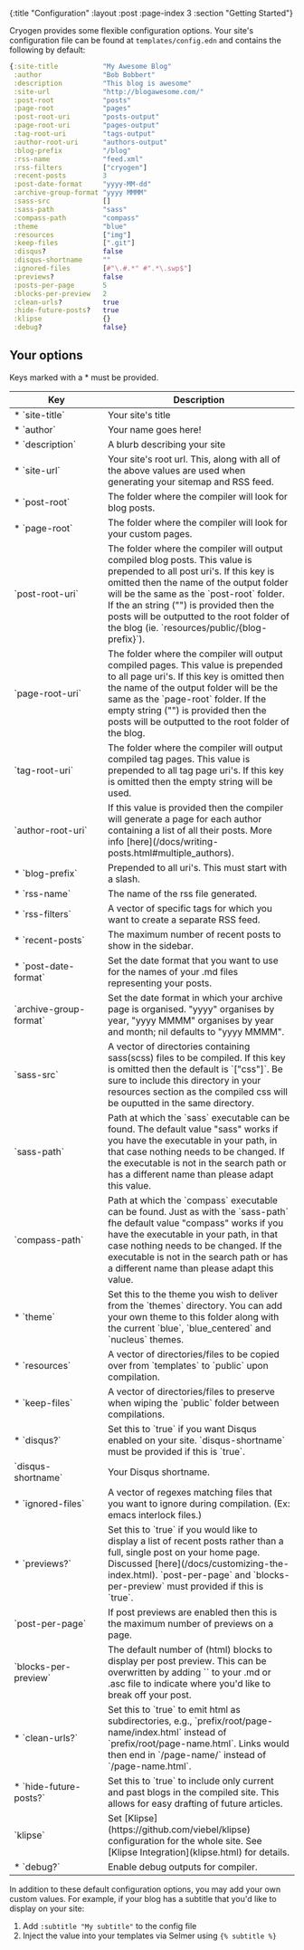 {:title "Configuration"
 :layout :post
 :page-index 3
 :section "Getting Started"}

Cryogen provides some flexible configuration options. Your site's configuration file can be found at `templates/config.edn` and contains the following by default:

```clojure
{:site-title           "My Awesome Blog"
 :author               "Bob Bobbert"
 :description          "This blog is awesome"
 :site-url             "http://blogawesome.com/"
 :post-root            "posts"
 :page-root            "pages"
 :post-root-uri        "posts-output"
 :page-root-uri        "pages-output"
 :tag-root-uri         "tags-output"
 :author-root-uri      "authors-output"
 :blog-prefix          "/blog"
 :rss-name             "feed.xml"
 :rss-filters          ["cryogen"]
 :recent-posts         3
 :post-date-format     "yyyy-MM-dd"
 :archive-group-format "yyyy MMMM"
 :sass-src             []
 :sass-path            "sass"
 :compass-path         "compass"
 :theme                "blue"
 :resources            ["img"]
 :keep-files           [".git"]
 :disqus?              false
 :disqus-shortname     ""
 :ignored-files        [#"\.#.*" #".*\.swp$"]
 :previews?            false
 :posts-per-page       5
 :blocks-per-preview   2
 :clean-urls?          true
 :hide-future-posts?   true
 :klipse               {}
 :debug?               false}
```

## Your options

Keys marked with a * must be provided.

<table class="table table-bordered">
<thead>
<tr>
<th>Key</th>
<th>Description</th>
</tr>
</thead>
<tbody>
<tr>
<td style="width:150px">* `site-title`</td>
<td>Your site's title</td>
</tr>
<tr>
<td>* `author`</td>
<td>Your name goes here!</td>
</tr>
<tr>
<td>* `description`</td>
<td>A blurb describing your site</td>
</tr>
<tr>
<td>* `site-url`</td>
<td>Your site's root url. This, along with all of the above values are used when generating your sitemap and RSS feed.</td>
</tr>
<tr>
<td>* `post-root`</td>
<td>The folder where the compiler will look for blog posts.
</td>
</tr>
<tr>
<td>* `page-root`</td>
<td>The folder where the compiler will look for your custom pages.
</td>
</tr>
<tr>
<td>`post-root-uri`</td>
<td>The folder where the compiler will output compiled blog posts. This value is prepended to all post uri's. If this key is omitted then the name of the output folder will be the same as the `post-root` folder. If the an string ("") is provided then the posts will be outputted to the root folder of the blog (ie. `resources/public/{blog-prefix}`).
</td>
</tr>
<tr>
<td>`page-root-uri`</td>
<td>The folder where the compiler will output compiled pages. This value is prepended to all page uri's. If this key is omitted then the name of the output folder will be the same as the `page-root` folder. If the empty string ("") is provided then the posts will be outputted to the root folder of the blog.
</td>
</tr>
<td>`tag-root-uri`</td>
<td>The folder where the compiler will output compiled tag pages. This value is prepended to all tag page uri's. If this key is omitted then the empty string will be used.</td>
</tr>
<tr>
</tr>
<td>`author-root-uri`</td>
<td>If this value is provided then the compiler will generate a page for each author containing a list of all their posts. More info [here](/docs/writing-posts.html#multiple_authors).</td>
</tr>
<td>* `blog-prefix`</td>
<td>Prepended to all uri's. This must start with a slash.</td>
</tr>
<tr>
<td>* `rss-name`</td>
<td>The name of the rss file generated.</td>
</tr>
<tr>
<td>* `rss-filters`</td>
<td>A vector of specific tags for which you want to create a separate RSS feed.</td>
</tr>
<tr>
<td>* `recent-posts`</td>
<td>The maximum number of recent posts to show in the sidebar.</td>
</tr>
<tr>
<td>* `post-date-format`</td>
<td>Set the date format that you want to use for the names of your .md files representing your posts.</td>
</tr>
<tr>
<td>`archive-group-format`</td>
<td>Set the date format in which your archive page is organised. "yyyy" organises by year, "yyyy MMMM" organises by year and month; nil defaults to "yyyy MMMM".
</tr>
<tr>
<td>`sass-src`</td>
<td>A vector of directories containing sass(scss) files to be compiled. If this key is omitted then the default is `["css"]`. Be sure to include this directory in your resources section as the compiled css will be ouputted in the same directory.</td>
</tr>
<tr>
<td>`sass-path`</td>
<td>Path at which the `sass` executable can be found. The default value "sass" works if you have the executable in your path, in that case
nothing needs to be changed. If the executable is not in the
search path or has a different name than please adapt this value.
</td>
</tr>
<tr>
<td>`compass-path`</td>
<td>Path at which the `compass` executable can be found.
Just as with the `sass-path` fhe default value "compass" works
if you have the executable in your path, in that case
nothing needs to be changed. If the executable is not in the
search path or has a different name than please adapt this value.
</td>
</tr>
<tr>
<td>* `theme`</td>
<td>Set this to the theme you wish to deliver from the `themes` directory. You can add your own theme to this folder along with the current `blue`, `blue_centered` and `nucleus` themes.</td>
</tr>
<tr>
<td>* `resources`</td>
<td>A vector of directories/files to be copied over from `templates` to `public` upon compilation.</td>
</tr>
<tr>
<td>* `keep-files`</td>
<td>A vector of directories/files to preserve when wiping the `public` folder between compilations.</td>
</tr>
<tr>
<td>* `disqus?`</td>
<td>Set this to `true` if you want Disqus enabled on your site. `disqus-shortname` must be provided if this is `true`.</td>
</tr>
<tr>
<td>`disqus-shortname`</td>
<td>Your Disqus shortname.</td>
</tr>
<tr>
<td>* `ignored-files`</td>
<td>A vector of regexes matching files that you want to ignore during compilation. (Ex: emacs interlock files.)</td>
</tr>
<tr>
<td>* `previews?`</td>
<td>Set this to `true` if you would like to display a list of recent posts rather than a full, single post on your home page. Discussed [here](/docs/customizing-the-index.html). `post-per-page` and `blocks-per-preview` must provided if this is `true`.</td>
</tr>
<tr>
<td>`post-per-page`</td>
<td>If post previews are enabled then this is the maximum number of previews on a page.</td>
</tr>
<tr>
<td>`blocks-per-preview`</td>
<td>The default number of (html) blocks to display per post preview. This can be overwritten by adding `<!--more-->` to your .md or .asc file to indicate where you'd like to break off your post.</td>
</tr>
<tr>
<td>* `clean-urls?`</td>
<td>Set this to `true` to emit html as subdirectories, e.g., `prefix/root/page-name/index.html` instead of `prefix/root/page-name.html`. Links would then end in `/page-name/` instead of `/page-name.html`.</td>
</tr>
<tr>
<td>* `hide-future-posts?`</td>
<td>Set this to `true` to include only current and past blogs in the compiled site. This allows for easy drafting of future articles.</td>
</tr>
<tr>
<td>`klipse`</td>
<td>Set [Klipse](https://github.com/viebel/klipse) configuration for the whole site.
See [Klipse Integration](klipse.html) for details.</td>
</tr>
<tr>
<td>* `debug?`</td>
<td>Enable debug outputs for compiler.</td>
</tr>
</tbody>
</table>

In addition to these default configuration options, you may add your own custom values. For example, if your blog has a subtitle that you'd like to display on your site:

1. Add `:subtitle "My subtitle"` to the config file
2. Inject the value into your templates via Selmer using `{% subtitle %}`
